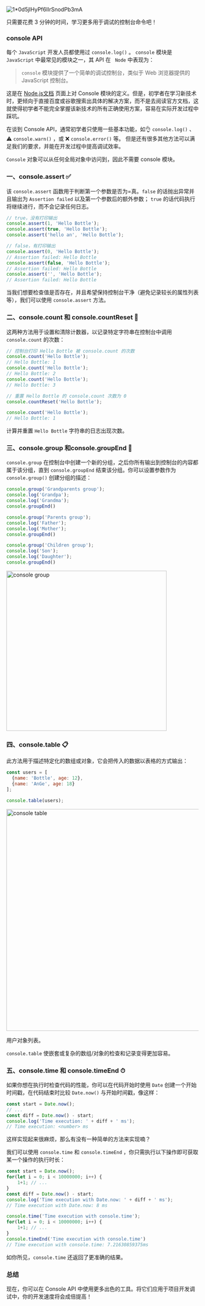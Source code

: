 ![1*0d5jlHyPf6IIrSnodPb3mA](https://user-images.githubusercontent.com/19721451/65444339-6be76980-de62-11e9-8332-a1c025eeee5c.png)

只需要花费 3 分钟的时间，学习更多用于调试的控制台命令吧！


### console API

每个 `JavaScript` 开发人员都使用过 `console.log()` 。 `console` 模块是 `JavaScript` 中最常见的模块之一，其 API 在 ` Node` 中表现为：

> `console` 模块提供了一个简单的调试控制台，类似于 Web 浏览器提供的 JavaScript 控制台。

这是在 [Node.js文档](https://nodejs.org/dist/latest-v12.x/docs/api/console.html) 页面上对 Console 模块的定义。但是，初学者在学习新技术时，更倾向于直接百度或谷歌搜索出具体的解决方案，而不是去阅读官方文档，这就使得初学者不能完全掌握该新技术的所有正确使用方案，容易在实际开发过程中踩坑。

在谈到 Console API，通常初学者只使用一些基本功能，如👌 `console.log()` 、⚠️ `console.warn()` ，或 ❌ `console.error()` 等。 但是还有很多其他方法可以满足我们的要求，并能在开发过程中提高调试效率。

`Console` 对象可以从任何全局对象中访问到，因此不需要 console 模块。



### 一、console.assert ✅

该 `console.assert` 函数用于判断第一个参数是否为=真。`false` 的话抛出异常并且输出为 `Assertion failed` 以及第一个参数后的额外参数； `true` 的话代码执行将继续进行，而不会记录任何日志。

```js
// true，没有打印输出
console.assert(1, 'Hello Bottle');
console.assert(true, 'Hello Bottle');
console.assert('hello an', 'Hello Bottle');

// false，有打印输出
console.assert(0, 'Hello Bottle');
// Assertion failed: Hello Bottle
console.assert(false, 'Hello Bottle');
// Assertion failed: Hello Bottle
console.assert('', 'Hello Bottle');
// Assertion failed: Hello Bottle
```

当我们想要检查值是否存在，并且希望保持控制台干净（避免记录较长的属性列表等），我们可以使用 `console.assert` 方法。



### 二、console.count 和 console.countReset 💯

这两种方法用于设置和清除计数器，以记录特定字符串在控制台中调用 `console.count` 的次数：

```js
// 控制台打印 Hello Bottle 被 console.count 的次数
console.count('Hello Bottle');
// Hello Bottle: 1
console.count('Hello Bottle');
// Hello Bottle: 2
console.count('Hello Bottle');
// Hello Bottle: 3

// 重置 Hello Bottle 的 console.count 次数为 0
console.countReset('Hello Bottle');

console.count('Hello Bottle');
// Hello Bottle: 1
```

计算并重置 `Hello Bottle` 字符串的日志出现次数。



### 三、console.group 和console.groupEnd 🎳

`console.group` 在控制台中创建一个新的分组，之后你所有输出到控制台的内容都属于该分组，直到 `console.groupEnd` 结束该分组。你可以设置参数作为 `console.group()` 创建分组的描述：

```js
console.group('Grandparents group');
console.log('Grandpa');
console.log('Grandma');
console.groupEnd()

console.group('Parents group');
console.log('Father');
console.log('Mother');
console.groupEnd()

console.group('Children group');
console.log('Son');
console.log('Daughter');
console.groupEnd()
```

<img width="420" alt="console group" src="https://user-images.githubusercontent.com/19721451/65444658-1495c900-de63-11e9-88ef-df7ae304bf66.png">



### 四、console.table 📋

此方法用于描述特定化的数组或对象，它会把传入的数据以表格的方式输出：

```js
const users = [
  {name: 'Bottle', age: 12},
  {name: 'AnGe', age: 18}
];

console.table(users);
```

<img width="582" alt="console table" src="https://user-images.githubusercontent.com/19721451/65444669-1cee0400-de63-11e9-9125-1b6d88da4d67.png">

用户对象列表。

`console.table` 使嵌套或复杂的数组/对象的检查和记录变得更加容易。



### 五、console.time 和 console.timeEnd ⏱

如果你想在执行时检查代码的性能，你可以在代码开始时使用 `Date` 创建一个开始时间戳，在代码结束时比较 `Date.now()` 与开始时间戳，像这样：

```js
const start = Date.now();
// ...
const diff = Date.now() - start;
console.log('Time execution: ' + diff + ' ms');
// Time execution: <number> ms
```

这样实现起来很麻烦，那么有没有一种简单的方法来实现喃？

我们可以使用 `console.time` 和 `console.timeEnd` ，你只需执行以下操作即可获取某一个操作的执行时长：

```js
const start = Date.now();
for(let i = 0; i < 10000000; i++) {
    1+1; // ...
}
const diff = Date.now() - start;
console.log('Time execution with Date.now: ' + diff + ' ms');
// Time execution with Date.now: 8 ms

console.time('Time execution with console.time');
for(let i = 0; i < 10000000; i++) {
    1+1; // ...
}
console.timeEnd('Time execution with console.time')
// Time execution with console.time: 7.21630859375ms
```

如你所见，`console.time` 还返回了更准确的结果。

### 总结

现在，你可以在 Console API 中使用更多出色的工具。将它们应用于项目开发调试中，你的开发速度将会成倍提高！